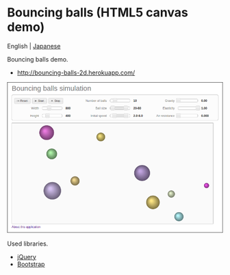 # Bouncing balls (HTML5 canvas demo)

English | [Japanese](/README.ja.md)

Bouncing balls demo.

* <http://bouncing-balls-2d.herokuapp.com/>

![Screen shot](screenshot.png)

Used libraries.

* [jQuery](http://jquery.com/)
* [Bootstrap](http://getbootstrap.com/)
